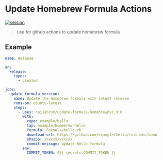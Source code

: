# Update Homebrew Formula Actions

[![version](https://img.shields.io/badge/release-v1.0.0-blue)](https://github.com/marketplace/actions/update-homebrew-formula)

> use for github actions to update homebrew formula

## Example

```yaml
name: Release

on:
  release:
    types:
      - created

jobs:
  update_formula_version:
    name: Update the Homebrew formula with latest release
    runs-on: ubuntu-latest
    steps:
      - uses: naijabcom/update-formula-homebrew@v1.0.0
        with:
          repo: example/hello
          tap: example/homebrew-hello
          formula: Formula/hello.rb
          download-url: https://github.com/example/hello/releases/download/1.0.0/hello.tar.gz
          sha256: xxxxxxxxxxxxx
          commit-message: update hello formula 
        env:
          COMMIT_TOKEN: ${{ secrets.COMMIT_TOKEN }}
```
